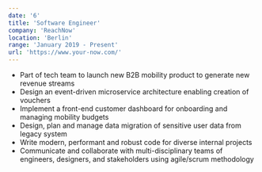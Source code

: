 ```yaml
---
date: '6'
title: 'Software Engineer'
company: 'ReachNow'
location: 'Berlin'
range: 'January 2019 - Present'
url: 'https://www.your-now.com/'
---
```


- Part of tech team to launch new B2B mobility product to generate new revenue streams
- Design an event-driven microservice architecture enabling creation of vouchers
- Implement a front-end customer dashboard for onboarding and managing mobility budgets
- Design, plan and manage data migration of sensitive user data from legacy system
- Write modern, performant and robust code for diverse internal projects
- Communicate and collaborate with multi-disciplinary teams of engineers, designers, and stakeholders using agile/scrum methodology
